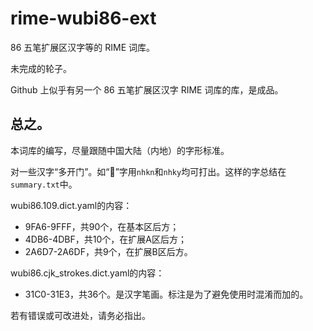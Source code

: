 # rime-wubi86-ext

86 五笔扩展区汉字等的 RIME 词库。

未完成的轮子。

Github 上似乎有另一个 86 五笔扩展区汉字 RIME 词库的库，是成品。

## 总之。

本词库的编写，尽量跟随中国大陆（内地）的字形标准。

对一些汉字“多开门”。如“𪬍”字用`nhkn`和`nhky`均可打出。这样的字总结在`summary.txt`中。

wubi86.109.dict.yaml的内容：
* 9FA6-9FFF，共90个，在基本区后方；
* 4DB6-4DBF，共10个，在扩展A区后方；
* 2A6D7-2A6DF，共9个，在扩展B区后方。

wubi86.cjk_strokes.dict.yaml的内容：
* 31C0-31E3，共36个。是汉字笔画。标注是为了避免使用时混淆而加的。

若有错误或可改进处，请务必指出。
